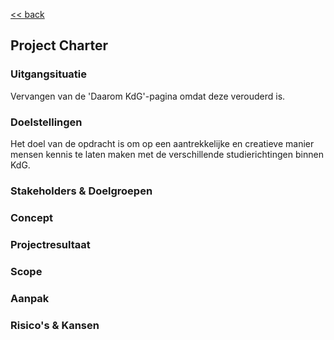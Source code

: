 [<< back](README.md)

## Project Charter ##
### Uitgangsituatie ###
Vervangen van de 'Daarom KdG'-pagina omdat deze verouderd is.
### Doelstellingen ###
Het doel van de opdracht is om op een aantrekkelijke en creatieve manier mensen
kennis te laten maken met de verschillende studierichtingen binnen KdG.
### Stakeholders & Doelgroepen ###
### Concept ###
### Projectresultaat ###
### Scope ###
### Aanpak ###
### Risico's & Kansen ###
